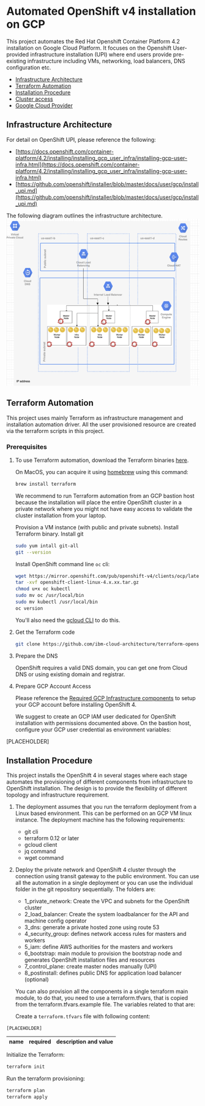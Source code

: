 # Automated OpenShift v4 installation on GCP

This project automates the Red Hat Openshift Container Platform 4.2 installation on Google Cloud Platform. It focuses on the Openshift User-provided infrastructure installation (UPI) where end users provide pre-existing infrastructure including VMs, networking, load balancers, DNS configuration etc.

* [Infrastructure Architecture](#infrastructure-architecture)
* [Terraform Automation](#terraform-automation)
* [Installation Procedure](#installation-procedure)
* [Cluster access](#cluster-access)
* [Google Cloud Provider](#google-cloud-provider)


## Infrastructure Architecture

For detail on OpenShift UPI, please reference the following:


* [https://docs.openshift.com/container-platform/4.2/installing/installing_gcp_user_infra/installing-gcp-user-infra.html](https://docs.openshift.com/container-platform/4.2/installing/installing_gcp_user_infra/installing-gcp-user-infra.html)
* [https://github.com/openshift/installer/blob/master/docs/user/gcp/install_upi.md](https://github.com/openshift/installer/blob/master/docs/user/gcp/install_upi.md)


The following diagram outlines the infrastructure architecture.
![OpenShift 4 on GCP](img/openshift_gcp_network.png)

## Terraform Automation

This project uses mainly Terraform as infrastructure management and installation automation driver. All the user provisioned resource are created via the terraform scripts in this project.

### Prerequisites

1. To use Terraform automation, download the Terraform binaries [here](https://www.terraform.io/).

   On MacOS, you can acquire it using [homebrew](brew.sh) using this command:

   ```bash
   brew install terraform
   ```

   We recommend to run Terraform automation from an GCP bastion host because the installation will place the entire OpenShift cluster in a private network where you might not have easy access to validate the cluster installation from your laptop.

   Provision a VM instance (with public and private subnets).
   Install Terraform binary.
   Install git

   ```bash
   sudo yum intall git-all
   git --version
   ```

   Install OpenShift command line `oc` cli:

   ```bash
   wget https://mirror.openshift.com/pub/openshift-v4/clients/ocp/latest/openshift-client-linux-4.x.xx.tar.gz
   tar -xvf openshift-client-linux-4.x.xx.tar.gz
   chmod u+x oc kubectl
   sudo mv oc /usr/local/bin
   sudo mv kubectl /usr/local/bin
   oc version
   ```

   You'll also need the [gcloud CLI](https://cloud.google.com/sdk/gcloud/) to do this.

2. Get the Terraform code

   ```bash
   git clone https://github.com/ibm-cloud-architecture/terraform-openshift4-gcp.git
   ```

3. Prepare the DNS

   OpenShift requires a valid DNS domain, you can get one from Cloud DNS or using existing domain and registrar.


4. Prepare GCP Account Access

   Please reference the [Required GCP Infrastructure components](https://docs.openshift.com/container-platform/4.2/installing/installing_gcp/installing-gcp-account.html) to setup your GCP account before installing OpenShift 4.

   We suggest to create an GCP IAM user dedicated for OpenShift installation with permissions documented above.
   On the bastion host, configure your GCP user credential as environment variables:

[PLACEHOLDER]

## Installation Procedure

This project installs the OpenShift 4 in several stages where each stage automates the provisioning of different components from infrastructure to OpenShift installation. The design is to provide the flexibility of different topology and infrastructure requirement.

1. The deployment assumes that you run the terraform deployment from a Linux based environment. This can be performed on an GCP VM linux instance. The deployment machine has the following requirements:

    - git cli
    - terraform 0.12 or later
    - gcloud client
    - jq command
    - wget command

2. Deploy the private network and OpenShift 4 cluster through the connection using transit gateway to the public environment.
   You can use all the automation in a single deployment or you can use the individual folder in the git repository sequentially. The folders are:

 	- 1_private_network: Create the VPC and subnets for the OpenShift cluster
	- 2_load_balancer: Create the system loadbalancer for the API and machine config operator
	- 3_dns: generate a private hosted zone using route 53
	- 4_security_group: defines network access rules for masters and workers
	- 5_iam: define AWS authorities for the masters and workers
	- 6_bootstrap: main module to provision the bootstrap node and generates OpenShift installation files and resources
	- 7_control_plane: create master nodes manually (UPI)
	- 8_postinstall: defines public DNS for application load balancer (optional)

	You can also provision all the components in a single terraform main module, to do that, you need to use a terraform.tfvars, that is copied from the terraform.tfvars.example file. The variables related to that are:

	Create a `terraform.tfvars` file with following content:

  ```
[PLACEHOLDER]
 ```

|name | required | description and value        |
|----------------|------------|--------------|


Initialize the Terraform:

```bash
terraform init
```

Run the terraform provisioning:

```bash
terraform plan
terraform apply
```